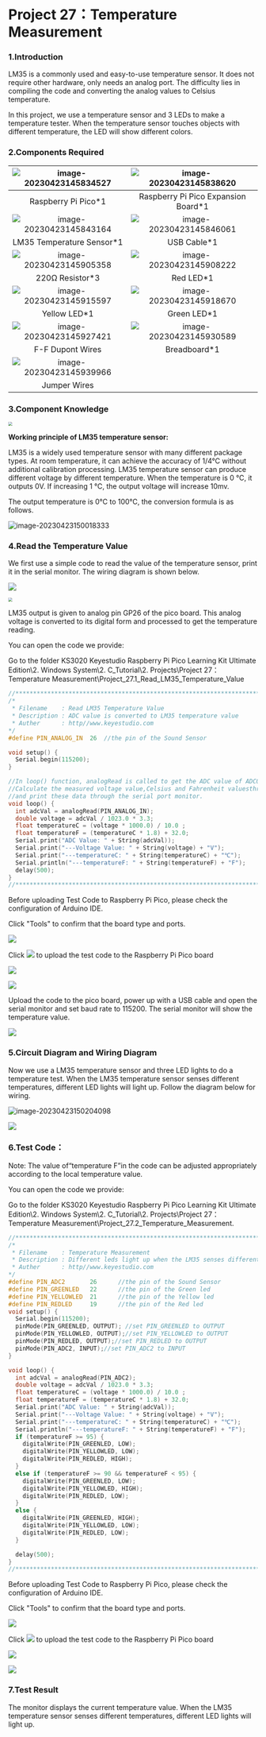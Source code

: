 # Project 27：Temperature Measurement

### 1.**Introduction**

LM35 is a commonly used and easy-to-use temperature sensor. It does not require other hardware, only needs an analog port. The difficulty lies in compiling the code and converting the analog values to Celsius temperature. 

In this project, we use a temperature sensor and 3 LEDs to make a temperature tester. When the temperature sensor touches objects with different temperature, the LED will show different colors.

### 2.**Components Required**

| ![image-20230423145834527](media/image-20230423145834527.png) | ![image-20230423145838620](media/image-20230423145838620.png) |
| :----------------------------------------------------------: | :----------------------------------------------------------: |
|                     Raspberry Pi Pico*1                      |             Raspberry Pi Pico Expansion Board*1              |
| ![image-20230423145843164](media/image-20230423145843164.png) | ![image-20230423145846061](media/image-20230423145846061.png) |
|                  LM35 Temperature Sensor*1                   |                         USB Cable*1                          |
| ![image-20230423145905358](media/image-20230423145905358.png) | ![image-20230423145908222](media/image-20230423145908222.png) |
|                       220Ω Resistor*3                        |                          Red LED*1                           |
| ![image-20230423145915597](media/image-20230423145915597.png) | ![image-20230423145918670](media/image-20230423145918670.png) |
|                         Yellow LED*1                         |                         Green LED*1                          |
| ![image-20230423145927421](media/image-20230423145927421.png) | ![image-20230423145930589](media/image-20230423145930589.png) |
|                       F-F Dupont Wires                       |                         Breadboard*1                         |
| ![image-20230423145939966](media/image-20230423145939966.png) |                                                              |
|                         Jumper Wires                         |                                                              |



### 3.**Component Knowledge**

<img src="/media/0fded1cfe95575d0fa4aa03839d8e30d.png" style="zoom:50%;" />

**Working principle of LM35 temperature sensor:** 

LM35 is a widely used temperature sensor with many different package types. At room temperature, it can achieve the accuracy of 1/4°C without additional calibration processing. LM35 temperature sensor can produce different voltage by different temperature. When the temperature is 0 ℃, it outputs 0V. If increasing 1 ℃, the output voltage will increase 10mv. 

The output temperature is 0℃ to 100℃, the conversion formula is as follows.

![image-20230423150018333](media/image-20230423150018333.png)



### 4.**Read the Temperature Value**

We first use a simple code to read the value of the temperature sensor, print it in the serial monitor. The wiring diagram is shown below.

![](/media/952016b1b69fcad9f4eea889de63106a.png)

<img src="/media/2c05b1929588977832c955526f519e89.png" style="zoom:50%;" />

LM35 output is given to analog pin GP26 of the pico board. This analog voltage is converted to its digital form and processed to get the temperature reading.

You can open the code we provide:

Go to the folder KS3020 Keyestudio Raspberry Pi Pico Learning Kit Ultimate Edition\2. Windows  System\2. C_Tutorial\2. Projects\Project 27：Temperature Measurement\Project_27.1_Read_LM35_Temperature_Value

```c
//**********************************************************************************
/*  
 * Filename    : Read LM35 Temperature Value
 * Description : ADC value is converted to LM35 temperature value
 * Auther      : http//www.keyestudio.com
*/
#define PIN_ANALOG_IN  26  //the pin of the Sound Sensor

void setup() {
  Serial.begin(115200);
}

//In loop() function, analogRead is called to get the ADC value of ADC0 and assign it to adcVal. 
//Calculate the measured voltage value,Celsius and Fahrenheit valuesthrough the formula, 
//and print these data through the serial port monitor.
void loop() {
  int adcVal = analogRead(PIN_ANALOG_IN);
  double voltage = adcVal / 1023.0 * 3.3;
  float temperatureC = (voltage * 1000.0) / 10.0 ;
  float temperatureF = (temperatureC * 1.8) + 32.0;
  Serial.print("ADC Value: " + String(adcVal));
  Serial.print("---Voltage Value: " + String(voltage) + "V");
  Serial.print("---temperatureC: " + String(temperatureC) + "℃");
  Serial.println("---temperatureF: " + String(temperatureF) + "F");
  delay(500);
}
//**********************************************************************************
```


Before uploading Test Code to Raspberry Pi Pico, please check the configuration of Arduino IDE.

Click "Tools" to confirm that the board type and ports.

![](/media/b541af6919239b89bd6bb6fe99bfc326.png)

Click ![](/media/b0d41283bf5ae66d2d5ab45db15331ba.png) to upload the test code to the Raspberry Pi Pico board

![](/media/e372ff5b957af370664bd32c0b8d3bcf.png)

![](/media/3932db9113306c78dc1fe884b9c9efa4.png)

Upload the code to the pico board, power up with a USB cable and open the serial monitor and set baud rate to 115200. The serial monitor will show the temperature value.

![](/media/37016b9894cd4741906cd0ddd5bd1160.png)

### 5.**Circuit Diagram and Wiring Diagram**

Now we use a LM35 temperature sensor and three LED lights to do a temperature test. When the LM35 temperature sensor senses different temperatures, different LED lights will light up. Follow the diagram below for wiring.

![image-20230423150204098](media/image-20230423150204098.png)

![](/media/fa3eddc7bda77c7c8420d0f3a0b0d2eb.png)

### 6.**Test Code：**

Note: The value of“temperature F”in the code can be adjusted appropriately according to the local temperature value.

You can open the code we provide:

Go to the folder KS3020 Keyestudio Raspberry Pi Pico Learning Kit Ultimate Edition\\2. Windows System\\2. C\_Tutorial\\2. Projects\\Project 27：Temperature Measurement\\Project\_27.2\_Temperature\_Measurement.

```c
//**********************************************************************************
/*  
 * Filename    : Temperature Measurement
 * Description : Different leds light up when the LM35 senses different temperatures
 * Auther      : http//www.keyestudio.com
*/
#define PIN_ADC2       26      //the pin of the Sound Sensor
#define PIN_GREENLED   22      //the pin of the Green led
#define PIN_YELLOWLED  21      //the pin of the Yellow led
#define PIN_REDLED     19      //the pin of the Red led
void setup() {
  Serial.begin(115200);
  pinMode(PIN_GREENLED, OUTPUT); //set PIN_GREENLED to OUTPUT
  pinMode(PIN_YELLOWLED, OUTPUT);//set PIN_YELLOWLED to OUTPUT
  pinMode(PIN_REDLED, OUTPUT);//set PIN_REDLED to OUTPUT
  pinMode(PIN_ADC2, INPUT);//set PIN_ADC2 to INPUT
}

void loop() {
  int adcVal = analogRead(PIN_ADC2);
  double voltage = adcVal / 1023.0 * 3.3;
  float temperatureC = (voltage * 1000.0) / 10.0 ;
  float temperatureF = (temperatureC * 1.8) + 32.0;
  Serial.print("ADC Value: " + String(adcVal));
  Serial.print("---Voltage Value: " + String(voltage) + "V");
  Serial.print("---temperatureC: " + String(temperatureC) + "℃");
  Serial.println("---temperatureF: " + String(temperatureF) + "F");
  if (temperatureF >= 95) {
    digitalWrite(PIN_GREENLED, LOW);
    digitalWrite(PIN_YELLOWLED, LOW);
    digitalWrite(PIN_REDLED, HIGH);
  }
  else if (temperatureF >= 90 && temperatureF < 95) {
    digitalWrite(PIN_GREENLED, LOW);
    digitalWrite(PIN_YELLOWLED, HIGH);
    digitalWrite(PIN_REDLED, LOW);
  }
  else {
    digitalWrite(PIN_GREENLED, HIGH);
    digitalWrite(PIN_YELLOWLED, LOW);
    digitalWrite(PIN_REDLED, LOW);
  }

  delay(500);
}
//**********************************************************************************
```


Before uploading Test Code to Raspberry Pi Pico, please check the configuration of Arduino IDE.

Click "Tools" to confirm that the board type and ports.

![](/media/75c338f4aa897f808eadc9fd8d114857.png)

Click ![](/media/b0d41283bf5ae66d2d5ab45db15331ba.png) to upload the test code to the Raspberry Pi Pico board

![](/media/41459f4aa3e17f602d6952cab5068db1.png)

![](/media/cffb047b2612f7a627876b5d8e3a411c.png)

### 7.**Test Result**

The monitor displays the current temperature value. When the LM35 temperature sensor senses different temperatures, different LED lights will light up.

